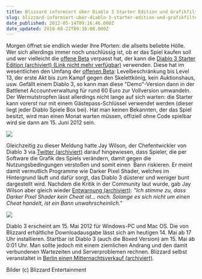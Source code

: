 ```yaml
---
title: Blizzard informiert über Diablo 3 Starter Edition und Grafikfilter
slug: blizzard-informiert-uber-diablo-3-starter-edition-und-grafikfilter
date_published: 2012-05-14T09:16:46.000Z
date_updated: 2018-08-22T09:38:08.000Z
---
```


Morgen öffnet sie endlich wieder Ihre Pforten: die allseits beliebte Hölle. Wer sich allerdings immer noch unschlüssig ist, ob er das Spiel kaufen soll und wer vielleicht die [offene Beta](__GHOST_URL__/offene-diablo-3-beta-am-wochenende-fur-alle/) verpasst hat, der kann die [Diablo 3 Starter Edition (archiviert) (Link nicht mehr verfügbar)](http://web.archive.org/web/20120515102429/http://eu.battle.net:80/support/de/article/diablo-iii-starter-edition-gstepass) verwenden. Diese hat im wesentlichen den Umfang der [offenen Beta](__GHOST_URL__/offene-diablo-3-beta-am-wochenende-fur-alle/): Levelbeschränkung bis Level 13, der erste Akt bis zum Kampf gegen den Skelettkönig, kein Auktionshaus, usw. Gefällt einem Diablo 3, so kann man diese "Demo"-Version dann in der Battlenet Accountverwaltung für rund 60 Euro zur Vollversion umwandeln. Der Wermutstropfen lässt allerdings nicht lange auf sich warten: die Starter kann vorerst nur mit einem Gästepass-Schlüssel verwendet werden (dieser liegt jeder Diablo Spiele Box bei). Hat man keinen Bekannten, der das Spiel besitzt, wird man einen Monat warten müssen, offiziell ohne Code spielbar wird sie dann am 15. Juni 2012 sein. 

[![](//picdump.thafaker.de/2012/05/wallpaper019-1024x768-580x435.jpg)](__GHOST_URL__/blizzard-informiert-uber-diablo-3-starter-edition-und-grafikfilter/wallpaper019-1024x768/)

Gleichzeitig zu dieser Meldung hatte Jay Wilson, der Chefentwickler von Diablo 3 via [Twitter (archiviert)](http://web.archive.org/web/20250905043545/https://twitter.com/) darauf hingewiesen, dass Spieler, die per Software die Grafik des Spiels verändern, damit gegen die Nutzungsbedingungen verstoßen und somit einen  Bann riskieren. Er meint damit vermutlich Programme wie Darker Pixel Shader, welches im Hintergrund läuft und dafür sorgt, das Diablo 3 düsterer und weniger bunt dargestellt wird. Nachdem die Kritik in der Community laut wurde, gab Jay Wilson aber gleich wieder [Entwarnung (archiviert)](http://web.archive.org/web/20250905043545/https://twitter.com/): *"Ich stimme zu, dass Darker Pixel Shader kein Cheat ist... noch. Solange es sich nicht um einen Cheat handelt, ist ein Bann unwahrscheinlich."*

[![](//picdump.thafaker.de/2012/05/wallpaper018-1024x768-580x435.jpg)](__GHOST_URL__/blizzard-informiert-uber-diablo-3-starter-edition-und-grafikfilter/wallpaper018-1024x768/)

Diablo 3 erscheint am 15. Mai 2012 für Windows-PC und Mac OS. Die von Blizzard erhältliche Downloadausgabe lässt sich am heutigen 14. Mai ab 17 Uhr installieren. Startbar ist Diablo 3 (auch die Boxed Version) am 15. Mai ab 0:01 Uhr. Man sollte jedoch mit einem ziemlichen Andrang und den damit verbundenen Wartezeiten und Serverproblemen rechnen. Blizzard selbst veranstaltet in [Berlin einen Mitternachtsverkauf (archiviert)](http://web.archive.org/web/20150929005347/http://eu.blizzard.com/de-de/company/events/d3-opening/).

Bilder (c) Blizzard Entertainment
